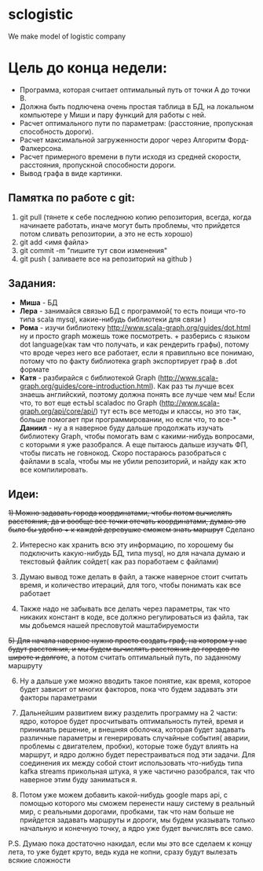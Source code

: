 # sclogistic
We make model of logistic company 

# Цель до конца недели:
- Программа, которая считает оптимальный путь от точки A до точки B. 
- Должна быть подлючена очень простая таблица в БД, на локальном компьютере у Миши и пару функций для работы с ней. 
- Расчет оптимального пути по параметрам: (расстояние, пропускная способность дороги). 
- Расчет максимальной загруженности дорог через Алгоритм Форд-Фалкерсона. 
- Расчет примерного времени в пути исходя из средней скорости, расстояния, пропускной способности дороги. 
- Вывод графа в виде картинки. 


## Памятка по работе с git:

  1) git pull (тянете к себе последнюю копию репозитория, всегда, когда начинаете работать, иначе могут быть проблемы, что прийдется потом сливать репозитории, а это не есть хорошо) 
  2) git add <имя файла>
  2) git commit -m "пишите тут свои изменения"
  3) git push ( заливаете все на репозиторий на github )
  
  
## Задания:

* **Миша** - БД
* **Лера** - занимайся связью БД с программой( то есть поищи что-то типа scala mysql, какие-нибудь библиотеки для связи )
* **Рома** - изучи библиотеку http://www.scala-graph.org/guides/dot.html ну и просто graph можешь тоже посмотреть. + разберись с языком dot language(как там что получать, и как рендерить графы), потому что вроде через него все работает, если я правипльно все понимаю, потому что по факту библиотека graph экспортирует граф в .dot формате
* **Катя** - разбирайся с библиотекой Graph (http://www.scala-graph.org/guides/core-introduction.html). Как раз ты лучше всех знаешь английский, поэтому должна понять все лучше чем мы! Если что, то вот еще естьЫ scaladoc по Graph (http://www.scala-graph.org/api/core/api/) тут есть все методы и классы, но это так, больше помогает при программировании, но если что, то все-* **Даниил** - ну а я наверное буду дальше продолжать изучать библиотеку Graph, чтобы помогать вам с какими-нибудь вопросами, с которыми я уже разобрался. А еще пытаюсь дальше изучать ФП, чтобы писать не говнокод. Скоро постараюсь разобраться с файлами в scala, чтобы мы не убили репозиторий, и найду как жто все компилировать.

## Идеи: 

~~1) Можно задавать города координатами, чтобы потом вычислять расстояния, да и вообще все точки отечать координатами, думаю это было бы удобно + к каждой деревушке сможем знать маршрут~~ Сделано

2) Интересно как хранить всю эту информацию, по хорошему бы подключить какую-нибудь БД, типа mysql, но для начала думаю и текстовый файлик сойдет( как раз поработаем с файлами)

3) Думаю вывод тоже делать в файл, а также наверное стоит считать время, и количество итераций, для того, чтобы понимать как все работает

4) Также надо не забывать все делать через параметры, так что никаких констант в коде, все должно регулироваться из файла, так мы добьемся нашей пресловутой маштабируемости

~~5) Для начала наверное нужно просто создать граф, на котором у нас будут расстояния, и мы будем вычислять расстояния до городов по широте и долготе~~, а потом считать оптимальный путь, по заданному маршруту

6) Ну а дальше уже можно вводить такое понятие, как время, которое будет зависит от многих факторов, пока что будем задавать эти факторы параметрами

7) Дальнейшим развитием вижу разделить программу на 2 части: ядро, которое будет просчитывать оптимальность путей, время и принимать решение, и внешняя оболочка, которая будет задавать различные параметры и генерировать случайные события( аварии, проблемы с двигателем, пробки), которые тоже будут влиять на маршрут, и ядро должно будет перестраиваться под эти задачи. Для соединения их между собой стоит использовать что-нибудь типа kafka streams прикольная штука, я уже частично разобрался, так что наверное этим буду заниматься я. 

8) Потом уже можем добавить какой-нибудь google maps api, с помощью которого мы сможем перенести нашу систему в реальный мир, с реальными дорогами, пробками, так что нам больше не прийдется задавать маршруты и дороги, мы будем указывать только начальную и конечную точку, а ядро уже будет вычислять все само. 

P.S. Думаю пока достаточно накидал, если мы это все сделаем к концу лета, то уже будет круто, ведь куда не копни, сразу будут вылезать всякие сложности
